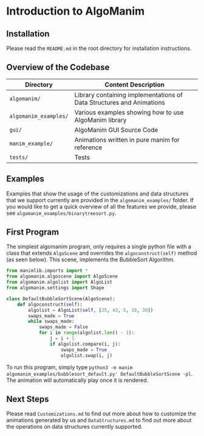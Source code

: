 # Introduction to AlgoManim

## Installation
Please read the `README.md` in the root directory for installation instructions.

## Overview of the Codebase
| Directory | Content Description |
|---------|--------------------------|
| `algomanim/` | Library containing implementations of Data Structures and Animations |
| `algomanim_examples/` | Various examples showing how to use AlgoManim library |
| `gui/` | AlgoManim GUI Source Code |
| `manim_example/` | Animations written in pure manim for reference |
| `tests/` | Tests |

## Examples
Examples that show the usage of the customizations and data structures that we support currently are provided in the `algomanim_examples/` folder. If you would like to get a quick overview of all the features we provide, please see `algomanim_examples/binarytreesort.py`.

## First Program
The simplest algomanim program, only requires a single python file with a class that extends `AlgoScene` and overrides the `algoconstruct(self)` method (as seen below). This scene, implements the BubbleSort Algorithm.

```python
from manimlib.imports import *
from algomanim.algoscene import AlgoScene
from algomanim.algolist import AlgoList
from algomanim.settings import Shape

class DefaultBubbleSortScene(AlgoScene):
    def algoconstruct(self):
        algolist = AlgoList(self, [25, 43, 5, 18, 30])
        swaps_made = True
        while swaps_made:
            swaps_made = False
            for i in range(algolist.len() - 1):
                j = i + 1
                if algolist.compare(i, j):
                    swaps_made = True
                    algolist.swap(i, j)
```
To run this program, simply type `python3 -m manim algomanim_examples/bubblesort_default.py' DefaultBubbleSortScene -pl`. The animation will automatically play once it is rendered.

## Next Steps
Please read `Customizations.md` to find out more about how to customize the animations generated by us and `DataStructures.md` to find out more about the operations on data structures currently supported.